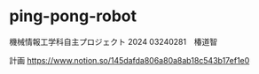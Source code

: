# ping-pong-robot
機械情報工学科自主プロジェクト 2024
03240281　椿道智


計画
https://www.notion.so/145dafda806a80a8ab18c543b17ef1e0